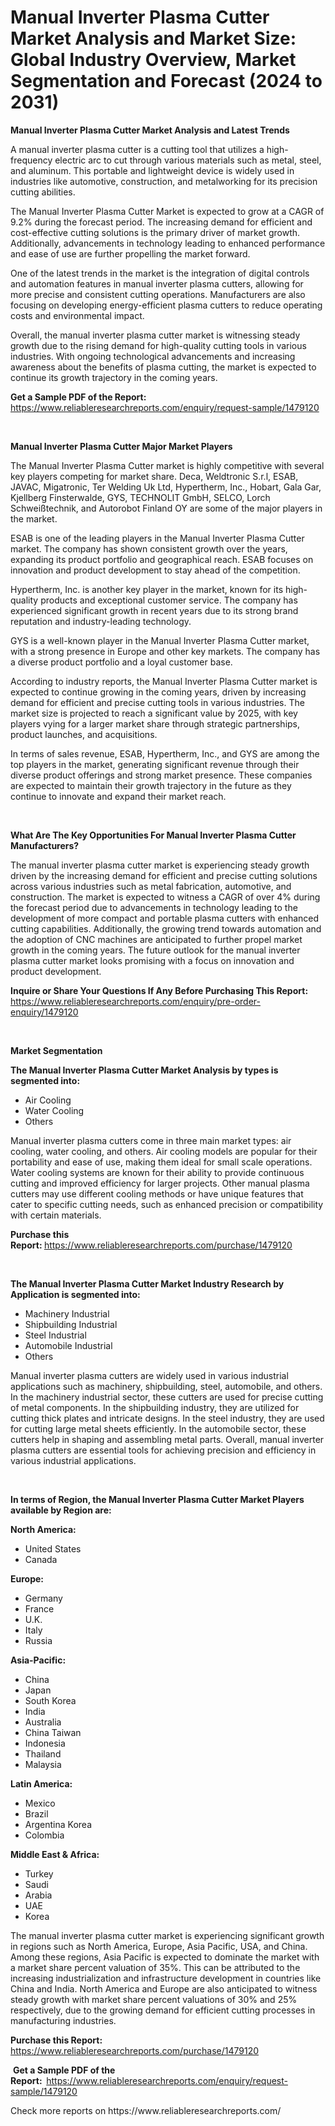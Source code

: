 <p><h1>Manual Inverter Plasma Cutter Market Analysis and Market Size: Global Industry Overview, Market Segmentation and Forecast (2024 to 2031)</h1></p><p><strong>Manual Inverter Plasma Cutter Market Analysis and Latest Trends</strong></p>
<p><p>A manual inverter plasma cutter is a cutting tool that utilizes a high-frequency electric arc to cut through various materials such as metal, steel, and aluminum. This portable and lightweight device is widely used in industries like automotive, construction, and metalworking for its precision cutting abilities.</p><p>The Manual Inverter Plasma Cutter Market is expected to grow at a CAGR of 9.2% during the forecast period. The increasing demand for efficient and cost-effective cutting solutions is the primary driver of market growth. Additionally, advancements in technology leading to enhanced performance and ease of use are further propelling the market forward.</p><p>One of the latest trends in the market is the integration of digital controls and automation features in manual inverter plasma cutters, allowing for more precise and consistent cutting operations. Manufacturers are also focusing on developing energy-efficient plasma cutters to reduce operating costs and environmental impact.</p><p>Overall, the manual inverter plasma cutter market is witnessing steady growth due to the rising demand for high-quality cutting tools in various industries. With ongoing technological advancements and increasing awareness about the benefits of plasma cutting, the market is expected to continue its growth trajectory in the coming years.</p></p>
<p><strong>Get a Sample PDF of the Report:&nbsp;</strong> <a href="https://www.reliableresearchreports.com/enquiry/request-sample/1479120">https://www.reliableresearchreports.com/enquiry/request-sample/1479120</a></p>
<p>&nbsp;</p>
<p><strong>Manual Inverter Plasma Cutter Major Market Players</strong></p>
<p><p>The Manual Inverter Plasma Cutter market is highly competitive with several key players competing for market share. Deca, Weldtronic S.r.l, ESAB, JAVAC, Migatronic, Ter Welding Uk Ltd, Hypertherm, Inc., Hobart, Gala Gar, Kjellberg Finsterwalde, GYS, TECHNOLIT GmbH, SELCO, Lorch Schweißtechnik, and Autorobot Finland OY are some of the major players in the market.</p><p>ESAB is one of the leading players in the Manual Inverter Plasma Cutter market. The company has shown consistent growth over the years, expanding its product portfolio and geographical reach. ESAB focuses on innovation and product development to stay ahead of the competition.</p><p>Hypertherm, Inc. is another key player in the market, known for its high-quality products and exceptional customer service. The company has experienced significant growth in recent years due to its strong brand reputation and industry-leading technology.</p><p>GYS is a well-known player in the Manual Inverter Plasma Cutter market, with a strong presence in Europe and other key markets. The company has a diverse product portfolio and a loyal customer base.</p><p>According to industry reports, the Manual Inverter Plasma Cutter market is expected to continue growing in the coming years, driven by increasing demand for efficient and precise cutting tools in various industries. The market size is projected to reach a significant value by 2025, with key players vying for a larger market share through strategic partnerships, product launches, and acquisitions.</p><p>In terms of sales revenue, ESAB, Hypertherm, Inc., and GYS are among the top players in the market, generating significant revenue through their diverse product offerings and strong market presence. These companies are expected to maintain their growth trajectory in the future as they continue to innovate and expand their market reach.</p></p>
<p>&nbsp;</p>
<p><strong>What Are The Key Opportunities For Manual Inverter Plasma Cutter Manufacturers?</strong></p>
<p><p>The manual inverter plasma cutter market is experiencing steady growth driven by the increasing demand for efficient and precise cutting solutions across various industries such as metal fabrication, automotive, and construction. The market is expected to witness a CAGR of over 4% during the forecast period due to advancements in technology leading to the development of more compact and portable plasma cutters with enhanced cutting capabilities. Additionally, the growing trend towards automation and the adoption of CNC machines are anticipated to further propel market growth in the coming years. The future outlook for the manual inverter plasma cutter market looks promising with a focus on innovation and product development.</p></p>
<p><strong>Inquire or Share Your Questions If Any Before Purchasing This Report:</strong> <a href="https://www.reliableresearchreports.com/enquiry/pre-order-enquiry/1479120">https://www.reliableresearchreports.com/enquiry/pre-order-enquiry/1479120</a></p>
<p>&nbsp;</p>
<p><strong>Market Segmentation</strong></p>
<p><strong>The Manual Inverter Plasma Cutter Market Analysis by types is segmented into:</strong></p>
<p><ul><li>Air Cooling</li><li>Water Cooling</li><li>Others</li></ul></p>
<p><p>Manual inverter plasma cutters come in three main market types: air cooling, water cooling, and others. Air cooling models are popular for their portability and ease of use, making them ideal for small scale operations. Water cooling systems are known for their ability to provide continuous cutting and improved efficiency for larger projects. Other manual plasma cutters may use different cooling methods or have unique features that cater to specific cutting needs, such as enhanced precision or compatibility with certain materials.</p></p>
<p><strong>Purchase this Report:&nbsp;</strong><a href="https://www.reliableresearchreports.com/purchase/1479120">https://www.reliableresearchreports.com/purchase/1479120</a></p>
<p>&nbsp;</p>
<p><strong>The Manual Inverter Plasma Cutter Market Industry Research by Application is segmented into:</strong></p>
<p><ul><li>Machinery Industrial</li><li>Shipbuilding Industrial</li><li>Steel Industrial</li><li>Automobile Industrial</li><li>Others</li></ul></p>
<p><p>Manual inverter plasma cutters are widely used in various industrial applications such as machinery, shipbuilding, steel, automobile, and others. In the machinery industrial sector, these cutters are used for precise cutting of metal components. In the shipbuilding industry, they are utilized for cutting thick plates and intricate designs. In the steel industry, they are used for cutting large metal sheets efficiently. In the automobile sector, these cutters help in shaping and assembling metal parts. Overall, manual inverter plasma cutters are essential tools for achieving precision and efficiency in various industrial applications.</p></p>
<p>&nbsp;</p>
<p><strong>In terms of Region, the Manual Inverter Plasma Cutter Market Players available by Region are:</strong></p>
<p>
    <p> <strong> North America: </strong>
        <ul>
            <li>United States</li>
            <li>Canada</li>
        </ul>
        </p> 
    <p> <strong> Europe: </strong>
        <ul>
            <li>Germany</li>
            <li>France</li>
            <li>U.K.</li>
            <li>Italy</li>
            <li>Russia</li>
        </ul>
        </p> 
    <p> <strong> Asia-Pacific: </strong>
        <ul>
            <li>China</li>
            <li>Japan</li>
            <li>South Korea</li>
            <li>India</li>
            <li>Australia</li>
            <li>China Taiwan</li>
            <li>Indonesia</li>
            <li>Thailand</li>
            <li>Malaysia</li>
        </ul>
        </p> 
    <p> <strong> Latin America: </strong>
        <ul>
            <li>Mexico</li>
            <li>Brazil</li>
            <li>Argentina Korea</li>
            <li>Colombia</li>
        </ul>
        </p> 
    <p> <strong> Middle East & Africa: </strong>
        <ul>
            <li>Turkey</li>
            <li>Saudi</li>
            <li>Arabia</li>
            <li>UAE</li>
            <li>Korea</li>
        </ul>
    </p>
    </p>
<p><p>The manual inverter plasma cutter market is experiencing significant growth in regions such as North America, Europe, Asia Pacific, USA, and China. Among these regions, Asia Pacific is expected to dominate the market with a market share percent valuation of 35%. This can be attributed to the increasing industrialization and infrastructure development in countries like China and India. North America and Europe are also anticipated to witness steady growth with market share percent valuations of 30% and 25% respectively, due to the growing demand for efficient cutting processes in manufacturing industries.</p></p>
<p><strong>Purchase this Report: </strong><a href="https://www.reliableresearchreports.com/purchase/1479120">https://www.reliableresearchreports.com/purchase/1479120</a></p>
<p>&nbsp;<strong>Get a Sample PDF of the Report:&nbsp;&nbsp;</strong><a href="https://www.reliableresearchreports.com/enquiry/request-sample/1479120">https://www.reliableresearchreports.com/enquiry/request-sample/1479120</a></p>
<p><strong></strong></p>
<p>Check more reports on https://www.reliableresearchreports.com/</p>